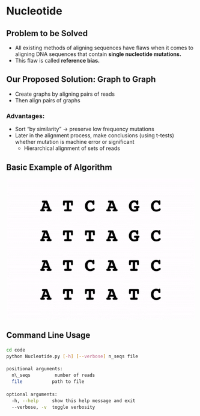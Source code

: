 # Nucleotide

## Problem to be Solved

 - All existing methods of aligning sequences have flaws when it comes to aligning DNA sequences that contain **single nucleotide mutations.**
 - This flaw is called **reference bias.**

## Our Proposed Solution: Graph to Graph
-   Create graphs by aligning pairs of reads 
-   Then align pairs of graphs

### Advantages:

 - Sort “by similarity” → preserve low frequency mutations 
-   Later in the alignment process, make conclusions (using t-tests) whether mutation is machine error or significant
	- Hierarchical alignment of sets of reads

## Basic Example of Algorithm

<p align="center">
<img src="https://raw.githubusercontent.com/benmirtchouk/Nucleotide/master/algorithm_animation.gif" style="width:500px; margin:auto; display:block;" alt="Animation GIF"> 
</p>

## Command Line Usage

```bash
cd code
python Nucleotide.py [-h] [--verbose] n_seqs file

positional arguments:  
  n\_seqs         number of reads  
  file           path to file  

optional arguments:  
  -h, --help     show this help message and exit  
  --verbose, -v  toggle verbosity
```
